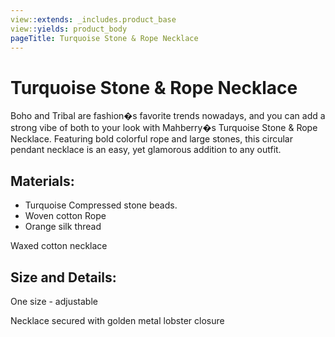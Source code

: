 ```yaml
---
view::extends: _includes.product_base
view::yields: product_body
pageTitle: Turquoise Stone & Rope Necklace
---
```


#  Turquoise Stone & Rope Necklace

Boho and Tribal are fashion�s favorite trends nowadays, and you can add a strong vibe of both to your look with Mahberry�s Turquoise Stone & Rope Necklace. Featuring bold colorful rope and large stones, this circular pendant necklace is an easy, yet glamorous addition to any outfit.

## Materials:

- Turquoise Compressed stone beads.
- Woven cotton Rope
- Orange silk thread

Waxed cotton necklace

## Size and Details:

One size - adjustable

Necklace secured with golden metal lobster closure

